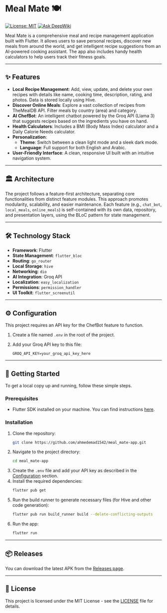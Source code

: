 # Meal Mate 🍽️
[![License: MIT](https://img.shields.io/badge/License-MIT-yellow.svg)](LICENSE)
[![Ask DeepWiki](https://devin.ai/assets/askdeepwiki.png)](https://deepwiki.com/ahmedemad1542/Meal_Mate-App)

Meal Mate is a comprehensive meal and recipe management application built with Flutter. It allows users to save personal recipes, discover new meals from around the world, and get intelligent recipe suggestions from an AI-powered cooking assistant. The app also includes handy health calculators to help users track their fitness goals.

---

## ✨ Features

- **Local Recipe Management**: Add, view, update, and delete your own recipes with details like name, cooking time, description, rating, and photos. Data is stored locally using Hive.
- **Discover Online Meals**: Explore a vast collection of recipes from TheMealDB API. Filter meals by country (area) and category.
- **AI ChefBot**: An intelligent chatbot powered by the Groq API (Llama 3) that suggests recipes based on the ingredients you have on hand.
- **Health Calculators**: Includes a BMI (Body Mass Index) calculator and a Daily Calorie Needs calculator.
- **Personalization**:
  - **Theme**: Switch between a clean light mode and a sleek dark mode.
  - **Language**: Full support for both English and Arabic.
- **User-Friendly Interface**: A clean, responsive UI built with an intuitive navigation system.

---

## 🏛️ Architecture

The project follows a feature-first architecture, separating core functionalities from distinct feature modules. This approach promotes modularity, scalability, and easier maintenance. Each feature (e.g., `chat_bot`, `local_meals`, `online_meals`) is self-contained with its own data, repository, and presentation layers, using the BLoC pattern for state management.

---

## 🛠️ Technology Stack

- **Framework**: Flutter
- **State Management**: `flutter_bloc`
- **Routing**: `go_router`
- **Local Storage**: `hive`
- **Networking**: `dio`
- **AI Integration**: Groq API
- **Localization**: `easy_localization`
- **Permissions**: `permission_handler`
- **UI Toolkit**: `flutter_screenutil`

---

## ⚙️ Configuration

This project requires an API key for the ChefBot feature to function.

1.  Create a file named `.env` in the root of the project.
2.  Add your Groq API key to this file:

    ```env
    GROQ_API_KEY=your_groq_api_key_here
    ```

---

## 🚀 Getting Started

To get a local copy up and running, follow these simple steps.

### Prerequisites

- Flutter SDK installed on your machine. You can find instructions [here](https://flutter.dev/docs/get-started/install).

### Installation

1.  Clone the repository:
    ```sh
    git clone https://github.com/ahmedemad1542/meal_mate-app.git
    ```
2.  Navigate to the project directory:
    ```sh
    cd meal_mate-app
    ```
3.  Create the `.env` file and add your API key as described in the [Configuration](#️-configuration) section.
4.  Install the required dependencies:
    ```sh
    flutter pub get
    ```
5.  Run the build runner to generate necessary files (for Hive and other code generation):
    ```sh
    flutter pub run build_runner build --delete-conflicting-outputs
    ```
6.  Run the app:
    ```sh
    flutter run
    ```

---

## 📦 Releases

You can download the latest APK from the [Releases page](https://github.com/ahmedemad1542/Meal_Mate-App/releases).

---

## 📄 License

This project is licensed under the MIT License - see the [LICENSE](LICENSE) file for details.
